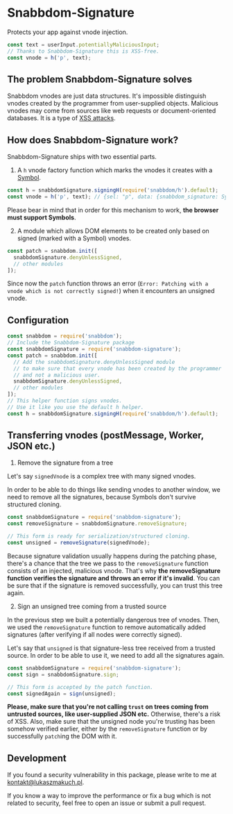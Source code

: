 # Snabbdom-Signature
Protects your app against vnode injection.
```javascript
const text = userInput.potentiallyMaliciousInput;
// Thanks to Snabbdom-Signature this is XSS-free.
const vnode = h('p', text);
```

## The problem Snabbdom-Signature solves
Snabbdom vnodes are just data structures. 
It's impossible distinguish vnodes created by the programmer from user-supplied objects. 
Malicious vnodes may come from sources like web requests or document-oriented databases.
It is a type of [XSS attacks](https://www.owasp.org/index.php/Cross-site_Scripting_(XSS)).

## How does Snabbdom-Signature work?
Snabbdom-Signature ships with two essential parts.
1. A `h` vnode factory function which marks the vnodes it creates with a [Symbol](https://developer.mozilla.org/en-US/docs/Web/JavaScript/Reference/Global_Objects/Symbol).
```javascript
const h = snabbdomSignature.signingH(require('snabbdom/h').default);
const vnode = h('p', text); // {sel: "p", data: {snabbdom_signature: Symbol(snabbdom_signature)}, /* ... */ }
```
Please bear in mind that in order for this mechanism to work, __the browser must support Symbols__.

2. A module which allows DOM elements to be created only based on signed (marked with a Symbol) vnodes.
```javascript
const patch = snabbdom.init([
  snabbdomSignature.denyUnlessSigned,
  // other modules
]);
```
Since now the `patch` function throws an error (`Error: Patching with a vnode which is not correctly signed!`) when it encounters an unsigned vnode.

## Configuration
```javascript
const snabbdom = require('snabbdom');
// Include the Snabbdom-Signature package
const snabbdomSignature = require('snabbdom-signature');
const patch = snabbdom.init([
  // Add the snabbdomSignature.denyUnlessSigned module 
  // to make sure that every vnode has been created by the programmer 
  // and not a malicious user.
  snabbdomSignature.denyUnlessSigned,
  // other modules
]);
// This helper function signs vnodes. 
// Use it like you use the default h helper.
const h = snabbdomSignature.signingH(require('snabbdom/h').default); 
```
## Transferring vnodes (postMessage, Worker, JSON etc.)
1. Remove the signature from a tree

Let's say `signedVnode` is a complex tree with many signed vnodes.

In order to be able to do things like sending vnodes to another window, we need to remove all the signatures, because Symbols don't survive structured cloning.
```javascript
const snabbdomSignature = require('snabbdom-signature');
const removeSignature = snabbdomSignature.removeSignature;

// This form is ready for serialization/structured cloning.
const unsigned = removeSignature(signedVnode);
```
Because signature validation usually happens during the patching phase, there's a chance that the tree we pass to the `removeSignature` function consists of an injected, malicious vnode. That's why __the removeSignature function verifies the signature and throws an error if it's invalid__. You can be sure that if the signature is removed successfully, you can trust this tree again.

2. Sign an unsigned tree coming from a trusted source

In the previous step we built a potentially dangerous tree of vnodes. Then, we used the `removeSignature` function to remove automatically added signatures (after verifying if all nodes were correctly signed).

Let's say that `unsigned` is that signature-less tree received from a trusted source. In order to be able to use it, we need to add all the signatures again.
```javascript
const snabbdomSignature = require('snabbdom-signature');
const sign = snabbdomSignature.sign;

// This form is accepted by the patch function.
const signedAgain = sign(unsigned);
```
__Please, make sure that you're not calling `trust` on trees coming from untrusted sources, like user-supplied JSON etc.__ Otherwise, there's a risk of XSS. Also, make sure that the unsigned node you're trusting has been somehow verified earlier, either by the `removeSignature` function or by successfully `patch`ing the DOM with it.

## Development
If you found a security vulnerability in this package, please write to me at kontakt@lukaszmakuch.pl.

If you know a way to improve the performance or fix a bug which is not related to security, feel free to open an issue or submit a pull request.
